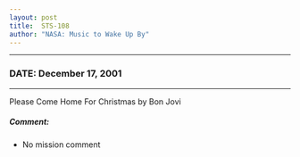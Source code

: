```yaml
---
layout: post
title:  STS-108
author: "NASA: Music to Wake Up By"
---
```


----
### DATE: December 17, 2001
----
Please Come Home For Christmas by Bon Jovi

##### Comment:
* No mission comment
